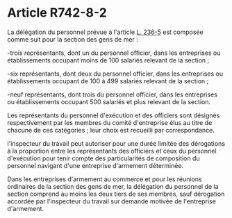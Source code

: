 # Article R742-8-2

La délégation du personnel prévue à l'article [L. 236-5][1] est composée comme suit pour la section des gens de mer :

-trois représentants, dont un du personnel officier, dans les entreprises ou établissements occupant moins de 100 salariés relevant de la section ;

-six représentants, dont deux du personnel officier, dans les entreprises ou établissements occupant de 100 à 499 salariés relevant de la section ;

-neuf représentants, dont trois du personnel officier, dans les entreprises ou établissements occupant 500 salariés et plus relevant de la section. 

Les représentants du personnel d'exécution et des officiers sont désignés respectivement par les membres du comité d'entreprise élus au titre de chacune de ces catégories ; leur choix est recueilli par correspondance. 

l'inspecteur du travail peut autoriser pour une durée limitée des dérogations à la proportion entre les représentants des officiers et ceux du personnel d'exécution pour tenir compte des particularités de composition du personnel navigant d'une entreprise d'armement déterminée. 

Dans les entreprises d'armement au commerce et pour les réunions ordinaires de la section des gens de mer, la délégation du personnel de la section comprend au moins les deux tiers de ses membres, sauf dérogation accordée par l'inspecteur du travail sur demande motivée de l'entreprise d'armement.

 [1]: /affichCodeArticle.do?cidTexte=LEGITEXT000006072050&idArticle=LEGIARTI000006647610&dateTexte=&categorieLien=cid